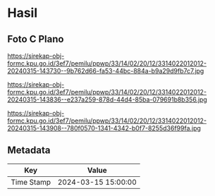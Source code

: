 # Hasil

## Foto C Plano

https://sirekap-obj-formc.kpu.go.id/3ef7/pemilu/ppwp/33/14/02/20/12/3314022012012-20240315-143730--9b762d66-fa53-44bc-884a-b9a29d9fb7c7.jpg

https://sirekap-obj-formc.kpu.go.id/3ef7/pemilu/ppwp/33/14/02/20/12/3314022012012-20240315-143836--e237a259-878d-44d4-85ba-079691b8b356.jpg

https://sirekap-obj-formc.kpu.go.id/3ef7/pemilu/ppwp/33/14/02/20/12/3314022012012-20240315-143908--780f0570-1341-4342-b0f7-8255d36f99fa.jpg


## Metadata

| Key        | Value               |
| ---------- | ------------------- |
| Time Stamp | 2024-03-15 15:00:00 |




